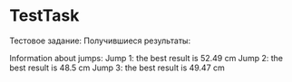 # TestTask
Тестовое задание: 
Получившиеся результаты:

Information about jumps:
Jump 1: the best result is 52.49 cm
Jump 2: the best result is 48.5 cm
Jump 3: the best result is 49.47 cm
